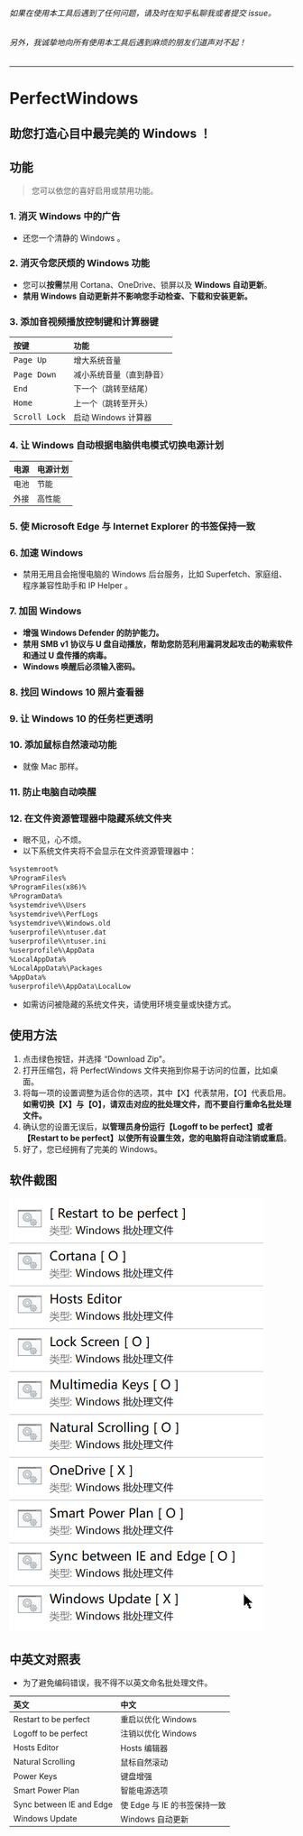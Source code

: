 ###### 如果在使用本工具后遇到了任何问题，请及时在知乎私聊我或者提交 issue。

###### 另外，我诚挚地向所有使用本工具后遇到麻烦的朋友们道声对不起！

---

# PerfectWindows

## 助您打造心目中最完美的 Windows ！

## 功能
> 您可以依您的喜好启用或禁用功能。
### 1. 消灭 Windows 中的广告
* 还您一个清静的 Windows 。
### 2. 消灭令您厌烦的 Windows 功能
* 您可以**按需**禁用 Cortana、OneDrive、锁屏以及 **Windows 自动更新**。
* **禁用 Windows 自动更新并不影响您手动检查、下载和安装更新。**
### 3. 添加音视频播放控制键和计算器键
|按键|功能|
|:-|:-|
|<kbd>Page Up</kbd>|增大系统音量
|<kbd>Page Down</kbd>|减小系统音量（直到静音）
|<kbd>End</kbd>|下一个（跳转至结尾）
|<kbd>Home</kbd>|上一个（跳转至开头）
|<kbd>Scroll Lock</kbd>|启动 Windows 计算器
### 4. 让 Windows 自动根据电脑供电模式切换电源计划

|电源|电源计划|
|:-|:-|
|电池|节能
|外接|高性能
### 5. 使 Microsoft Edge 与 Internet Explorer 的书签保持一致
### 6. 加速 Windows
* 禁用无用且会拖慢电脑的 Windows 后台服务，比如 Superfetch、家庭组、程序兼容性助手和 IP Helper 。
### 7. 加固 Windows
* **增强 Windows Defender 的防护能力。**
* **禁用 SMB v1 协议与 U 盘自动播放，帮助您防范利用漏洞发起攻击的勒索软件和通过 U 盘传播的病毒。**
* **Windows 唤醒后必须输入密码。**
### 8. 找回 Windows 10 照片查看器
### 9. 让 Windows 10 的任务栏更透明
### 10. 添加鼠标自然滚动功能
* 就像 Mac 那样。
### 11. 防止电脑自动唤醒
### 12. 在文件资源管理器中隐藏系统文件夹
* 眼不见，心不烦。
* 以下系统文件夹将不会显示在文件资源管理器中：
```
%systemroot%
%ProgramFiles%
%ProgramFiles(x86)%
%ProgramData%
%systemdrive%\Users
%systemdrive%\PerfLogs
%systemdrive%\Windows.old
%userprofile%\ntuser.dat
%userprofile%\ntuser.ini
%userprofile%\AppData
%LocalAppData%
%LocalAppData%\Packages
%AppData%
%userprofile%\AppData\LocalLow
```
* 如需访问被隐藏的系统文件夹，请使用环境变量或快捷方式。
## 使用方法
1. 点击绿色按钮，并选择 “Download Zip”。
2. 打开压缩包，将 PerfectWindows 文件夹拖到你易于访问的位置，比如桌面。
3. 将每一项的设置调整为适合你的选项，其中【X】代表禁用，【O】代表启用。**如需切换【X】与【O】，请双击对应的批处理文件，而不要自行重命名批处理文件。**
4. 确认您的设置无误后，**以管理员身份运行【Logoff to be perfect】或者【Restart to be perfect】以使所有设置生效，您的电脑将自动注销或重启**。
5. 好了，您已经拥有了完美的 Windows。
## 软件截图
![](Pics/1.gif)
## 中英文对照表
* 为了避免编码错误，我不得不以英文命名批处理文件。

|英文|中文|
|:-|:-|
|Restart to be perfect|重启以优化 Windows|
|Logoff to be perfect|注销以优化 Windows|
|Hosts Editor|Hosts 编辑器|
|Natural Scrolling|鼠标自然滚动|
|Power Keys|键盘增强|
|Smart Power Plan|智能电源选项|
|Sync between IE and Edge|使 Edge 与 IE 的书签保持一致|
|Windows Update|Windows 自动更新|
